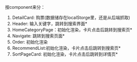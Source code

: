 按component来分：
1. DetailCard: 购票(数据储存在localStorge里，还是从后端抓取)
2. Header: 输入关键字，跳转到搜索界面*
3. HomeCategoryPage：初始化渲染，卡片点击后跳转到搜索页*
4. Navigate: 跳转到搜索页面*
5. Order: 初始化渲染 
6. RecommendList:初始化渲染，卡片点击后跳转到搜索页*
7. SortPageCard: 初始化渲染，卡片点击后跳转到详情页*